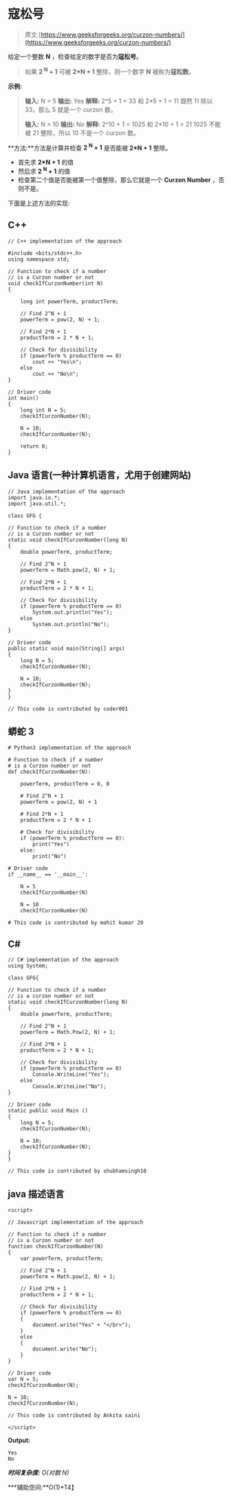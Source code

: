 # 寇松号

> 原文:[https://www.geeksforgeeks.org/curzon-numbers/](https://www.geeksforgeeks.org/curzon-numbers/)

给定一个整数 **N** ，检查给定的数字是否为**寇松号**。

> 如果 **2 <sup>N</sup> + 1** 可被 **2*N + 1** 整除，则一个数字 **N** 被称为**寇松数**。

**示例:**

> **输入:** N = 5
> **输出:** Yes
> **解释:**
> 2^5 + 1 = 33 和 2*5 + 1 = 11
> 既然 11 除以 33，那么 5 就是一个 curzon 数。
> 
> **输入:** N = 10
> **输出:** No
> **解释:**
> 2^10 + 1 = 1025 和 2*10 + 1 = 21
> 1025 不能被 21 整除，所以 10 不是一个 curzon 数。

**方法:**方法是计算并检查 **2 <sup>N</sup> + 1** 是否能被 **2*N + 1** 整除。

*   首先求 **2*N + 1** 的值
*   然后求 **2 <sup>N</sup> + 1** 的值
*   检查第二个值是否能被第一个值整除，那么它就是一个 **Curzon Number** ，否则不是。

下面是上述方法的实现:

## C++

```
// C++ implementation of the approach

#include <bits/stdc++.h>
using namespace std;

// Function to check if a number
// is a Curzon number or not
void checkIfCurzonNumber(int N)
{

    long int powerTerm, productTerm;

    // Find 2^N + 1
    powerTerm = pow(2, N) + 1;

    // Find 2*N + 1
    productTerm = 2 * N + 1;

    // Check for divisibility
    if (powerTerm % productTerm == 0)
        cout << "Yes\n";
    else
        cout << "No\n";
}

// Driver code
int main()
{
    long int N = 5;
    checkIfCurzonNumber(N);

    N = 10;
    checkIfCurzonNumber(N);

    return 0;
}
```

## Java 语言(一种计算机语言，尤用于创建网站)

```
// Java implementation of the approach
import java.io.*;
import java.util.*;

class GFG {

// Function to check if a number
// is a Curzon number or not
static void checkIfCurzonNumber(long N)
{
    double powerTerm, productTerm;

    // Find 2^N + 1
    powerTerm = Math.pow(2, N) + 1;

    // Find 2*N + 1
    productTerm = 2 * N + 1;

    // Check for divisibility
    if (powerTerm % productTerm == 0)
        System.out.println("Yes");
    else
        System.out.println("No");
}

// Driver code
public static void main(String[] args)
{
    long N = 5;
    checkIfCurzonNumber(N);

    N = 10;
    checkIfCurzonNumber(N);
}
}

// This code is contributed by coder001
```

## 蟒蛇 3

```
# Python3 implementation of the approach

# Function to check if a number
# is a Curzon number or not
def checkIfCurzonNumber(N):

    powerTerm, productTerm = 0, 0

    # Find 2^N + 1
    powerTerm = pow(2, N) + 1

    # Find 2*N + 1
    productTerm = 2 * N + 1

    # Check for divisibility
    if (powerTerm % productTerm == 0):
        print("Yes")
    else:
        print("No")

# Driver code
if __name__ == '__main__':

    N = 5
    checkIfCurzonNumber(N)

    N = 10
    checkIfCurzonNumber(N)

# This code is contributed by mohit kumar 29
```

## C#

```
// C# implementation of the approach
using System;

class GFG{

// Function to check if a number
// is a curzon number or not
static void checkIfCurzonNumber(long N)
{
    double powerTerm, productTerm;

    // Find 2^N + 1
    powerTerm = Math.Pow(2, N) + 1;

    // Find 2*N + 1
    productTerm = 2 * N + 1;

    // Check for divisibility
    if (powerTerm % productTerm == 0)
        Console.WriteLine("Yes");
    else
        Console.WriteLine("No");
}

// Driver code
static public void Main ()
{
    long N = 5;
    checkIfCurzonNumber(N);

    N = 10;
    checkIfCurzonNumber(N);
}
}

// This code is contributed by shubhamsingh10
```

## java 描述语言

```
<script>

// Javascript implementation of the approach

// Function to check if a number
// is a Curzon number or not
function checkIfCurzonNumber(N)
{
    var powerTerm, productTerm;

    // Find 2^N + 1
    powerTerm = Math.pow(2, N) + 1;

    // Find 2*N + 1
    productTerm = 2 * N + 1;

    // Check for divisibility
    if (powerTerm % productTerm == 0)
    {
        document.write("Yes" + "</br>");
    }
    else
    {
        document.write("No");
    }
}

// Driver code
var N = 5;
checkIfCurzonNumber(N);

N = 10;
checkIfCurzonNumber(N);

// This code is contributed by Ankita saini

</script>
```

**Output:** 

```
Yes
No
```

***时间复杂度:** O(对数 N)*

***辅助空间:**O(1)*T4】